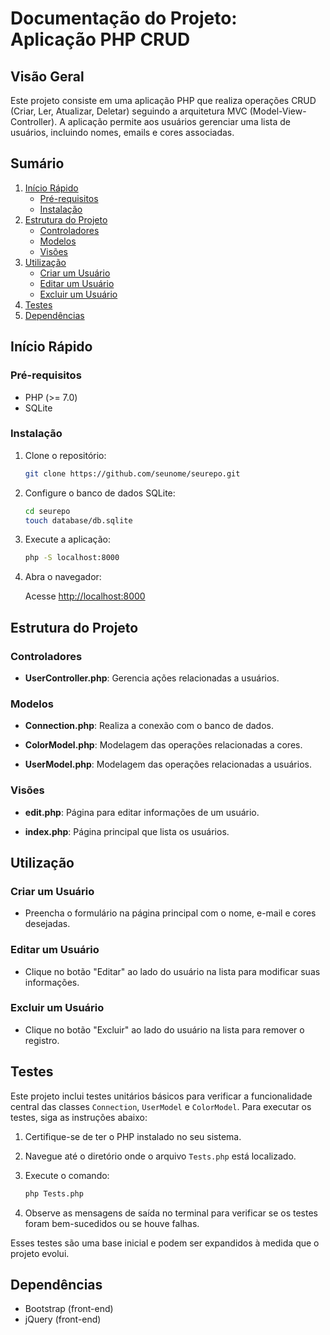 # Documentação do Projeto: Aplicação PHP CRUD

## Visão Geral

Este projeto consiste em uma aplicação PHP que realiza operações CRUD (Criar, Ler, Atualizar, Deletar) seguindo a arquitetura MVC (Model-View-Controller). A aplicação permite aos usuários gerenciar uma lista de usuários, incluindo nomes, emails e cores associadas.

## Sumário

1. [Início Rápido](#início-rápido)
    - [Pré-requisitos](#pré-requisitos)
    - [Instalação](#instalação)
2. [Estrutura do Projeto](#estrutura-do-projeto)
    - [Controladores](#controladores)
    - [Modelos](#modelos)
    - [Visões](#visões)
3. [Utilização](#utilização)
    - [Criar um Usuário](#criar-um-usuário)
    - [Editar um Usuário](#editar-um-usuário)
    - [Excluir um Usuário](#excluir-um-usuário)
4. [Testes](#testes)
5. [Dependências](#dependências)


## Início Rápido

### Pré-requisitos

- PHP (>= 7.0)
- SQLite

### Instalação

1. Clone o repositório:

    ```bash
    git clone https://github.com/seunome/seurepo.git
    ```

2. Configure o banco de dados SQLite:

    ```bash
    cd seurepo
    touch database/db.sqlite
    ```

3. Execute a aplicação:

    ```bash
    php -S localhost:8000
    ```

4. Abra o navegador:

    Acesse [http://localhost:8000](http://localhost:8000)

## Estrutura do Projeto

### Controladores

- **UserController.php**: Gerencia ações relacionadas a usuários.

### Modelos

- **Connection.php**: Realiza a conexão com o banco de dados.

- **ColorModel.php**: Modelagem das operações relacionadas a cores.

- **UserModel.php**: Modelagem das operações relacionadas a usuários.

### Visões

- **edit.php**: Página para editar informações de um usuário.

- **index.php**: Página principal que lista os usuários.

## Utilização

### Criar um Usuário

- Preencha o formulário na página principal com o nome, e-mail e cores desejadas.

### Editar um Usuário

- Clique no botão "Editar" ao lado do usuário na lista para modificar suas informações.

### Excluir um Usuário

- Clique no botão "Excluir" ao lado do usuário na lista para remover o registro.

## Testes

Este projeto inclui testes unitários básicos para verificar a funcionalidade central das classes `Connection`, `UserModel` e `ColorModel`. Para executar os testes, siga as instruções abaixo:

1. Certifique-se de ter o PHP instalado no seu sistema.

2. Navegue até o diretório onde o arquivo `Tests.php` está localizado.

3. Execute o comando:

    ```bash
    php Tests.php
    ```

4. Observe as mensagens de saída no terminal para verificar se os testes foram bem-sucedidos ou se houve falhas.

Esses testes são uma base inicial e podem ser expandidos à medida que o projeto evolui.

## Dependências

- Bootstrap (front-end)
- jQuery (front-end)
